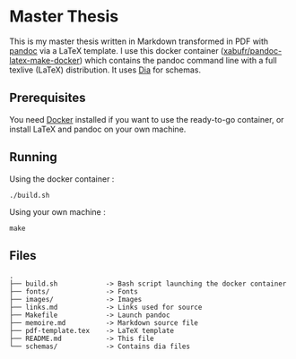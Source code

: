 # Master Thesis

This is my master thesis written in Markdown transformed in PDF with [pandoc](http://pandoc.org/) via a LaTeX template. I use this docker container ([xabufr/pandoc-latex-make-docker](https://github.com/xabufr/pandoc-latex-make-docker)) which contains the pandoc command line with a full texlive (LaTeX) distribution. It uses [Dia](https://wiki.gnome.org/Apps/Dia/) for schemas.

## Prerequisites

You need [Docker](https://www.docker.com/) installed if you want to use the ready-to-go container, or install LaTeX and pandoc on your own machine.

## Running

Using the docker container :

```
./build.sh
```

Using your own machine :

```
make
```

## Files

```
.
├── build.sh            -> Bash script launching the docker container
├── fonts/              -> Fonts
├── images/             -> Images
├── links.md            -> Links used for source
├── Makefile            -> Launch pandoc
├── memoire.md          -> Markdown source file
├── pdf-template.tex    -> LaTeX template
├── README.md           -> This file
└── schemas/            -> Contains dia files
```
